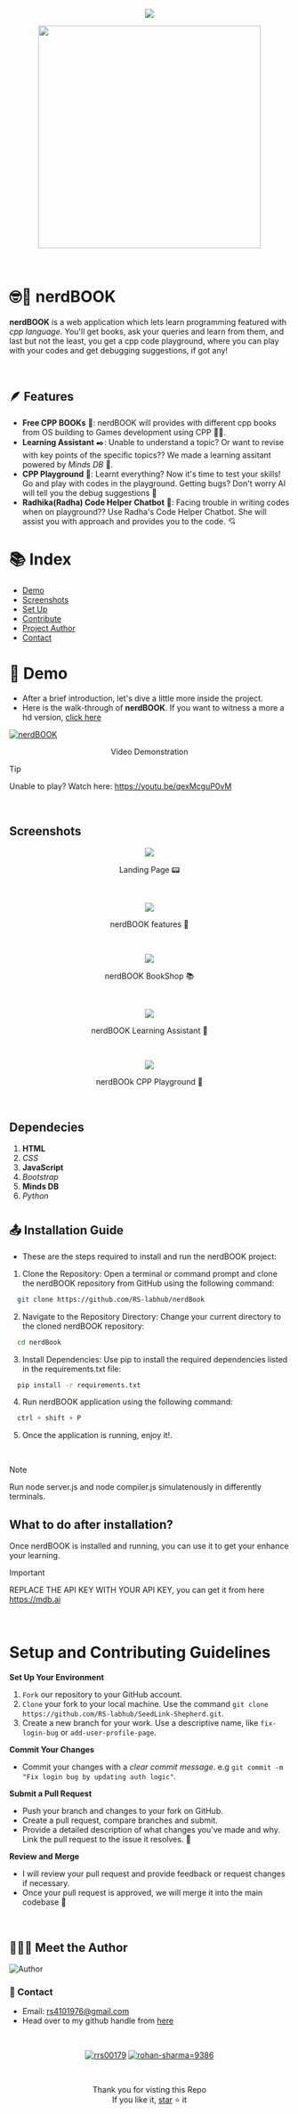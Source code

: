<p align="center">
    <img src="frontend/assets/logo.png" />
</p>
<p align="center">
    <img src="frontend/assets/logo_icon.svg" width="400px"/>
</p>

<br>

# 🤓📖 nerdBOOK 
 **nerdBOOK** is a web application which lets learn programming featured with *cpp language*. You'll get books, ask your queries and learn from them, and last but not the least, you get a cpp code playground, where you can play with your codes and get debugging suggestions, if got any!

<br>

## 🪶 Features
- **Free CPP BOOKs** 📖: nerdBOOK will provides with different cpp books from OS building to Games development using CPP 🧑‍💻.
- **Learning Assistant** ✒️: Unable to understand a topic? Or want to revise with key points of the specific topics?? We made a learning assitant powered by *Minds DB* 🧠.
- **CPP Playground** 🚀: Learnt everything? Now it's time to test your skills! Go and play with codes in the playground. Getting bugs? Don't worry AI will tell you the debug suggestions 🥹
- **Radhika(Radha) Code Helper Chatbot** 🤖: Facing trouble in writing codes when on playground?? Use Radha's Code Helper Chatbot. She will assist you with approach and provides you to the code. 💘

#

# :books: Index

- [Demo](#movie_camera-Demo)
- [Screenshots](#screenshots)
- [Set Up](#outbox_tray-Set-up)
- [Contribute](#building_construction-Contribute)
- [Project Author](#people_holding_hands-Meet-the-Author)
- [Contact](#email-contact)

#

#  :movie_camera: Demo
- After a brief introduction, let's dive a little more inside the project.
- Here is the walk-through of **nerdBOOK**. If you want to witness a more a hd version, [click here](frontend/assets/nerdBOOK.mp4)


[![nerdBOOK](frontend/assets/thumbnail.png)](https://youtu.be/qexMcguP0vM)

<p align="center">Video Demonstration</p>

> [!TIP]
> Unable to play? Watch here: https://youtu.be/qexMcguP0vM

<br>

## Screenshots

<p align="center">
  <img src="frontend/assets/landing.png"  />
  <p align="center">Landing Page 📟</p>
  <br>
  <p align="center">
  <img src="frontend/assets/features.png"  />
  <p align="center">nerdBOOK features 💽</p>
  <br>
  <p align="center">
  <img src="frontend/assets/books.png"  />
  <p align="center">nerdBOOK BookShop 📚</p>
  <br>
  <p align="center">
  <img src="frontend/assets/learning.png"  />
  <p align="center">nerdBOOK Learning Assistant 🤖</p>
  <br>
  <p align="center">
  <img src="frontend/assets/code.png"  />
  <p align="center">nerdBOOk CPP Playground 🛝</p>
</p>

<br>


## Dependecies
1. **HTML**
2. *CSS*
3. **JavaScript**
4. *Bootstrap*
5. **Minds DB**
6. *Python*

#

##  :outbox_tray: Installation Guide
- These are the steps required to install and run the nerdBOOK project:

1. Clone the Repository: Open a terminal or command prompt and clone the nerdBOOK repository from GitHub using the following command:

  ```bash
    git clone https://github.com/RS-labhub/nerdBook
  ```

2. Navigate to the Repository Directory: Change your current directory to the cloned nerdBOOK repository:

  ```bash
    cd nerdBook
  ```

3. Install Dependencies: Use pip to install the required dependencies listed in the requirements.txt file:

  ```bash
    pip install -r requirements.txt
  ```

4. Run nerdBOOK application using the following command:

  ```py
    ctrl + shift + P
  ```

5. Once the application is running, enjoy it!.

<br>

> [!NOTE]
> Run node server.js and node compiler.js simulatenously in differently terminals.


## What to do after installation?
Once nerdBOOK is installed and running, you can use it to get your enhance your learning.

> [!IMPORTANT]
> REPLACE THE API KEY WITH YOUR API KEY, you can get it from here https://mdb.ai


$~$

# Setup and Contributing Guidelines
    
**Set Up Your Environment**

1. `Fork` our repository to your GitHub account. 
2. `Clone` your fork to your local machine. 
    Use the command `git clone https://github.com/RS-labhub/SeedLink-Shepherd.git`.
3. Create a new branch for your work. 
    Use a descriptive name, like `fix-login-bug` or `add-user-profile-page`.
    
**Commit Your Changes**

- Commit your changes with a _clear commit message_. 
  e.g `git commit -m "Fix login bug by updating auth logic"`.

**Submit a Pull Request**

- Push your branch and changes to your fork on GitHub.
- Create a pull request, compare branches and submit.
- Provide a detailed description of what changes you've made and why. 
  Link the pull request to the issue it resolves. 🔗
    
**Review and Merge**

- I will review your pull request and provide feedback or request changes if necessary. 
- Once your pull request is approved, we will merge it into the main codebase 🥳

$~$

## :people_holding_hands: Meet the Author

<img  src="frontend/assets/author.jpeg" alt="Author">


### :email: Contact 
- Email: rs4101976@gmail.com
- Head over to my github handle from [here](https://github.com/RS-labhub)

<br>

<p align="center">
<a href="https://twitter.com/rrs00179" target="blank"><img src="https://img.shields.io/badge/Twitter/X-000000?style=for-the-badge&logo=x&logoColor=white" alt="rrs00179" /></a>
<a href="https://www.linkedin.com/in/rohan-sharma-9386rs/" target="blank"><img src="https://img.shields.io/badge/LinkedIn-0077B5?style=for-the-badge&logo=linkedin&logoColor=white" alt="rohan-sharma=9386" /></a>
</p>

<br>

<p align="center">
   Thank you for visting this Repo <br>If you like it, <a href="https://github.com/RS-labhub/nerdBook/stargazers">star</a> ⭐ it
</p>
